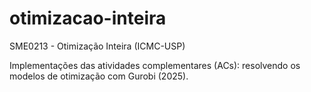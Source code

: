 # otimizacao-inteira
SME0213 - Otimização Inteira (ICMC-USP)

Implementações das atividades complementares (ACs): resolvendo os modelos de otimização com Gurobi (2025). 
